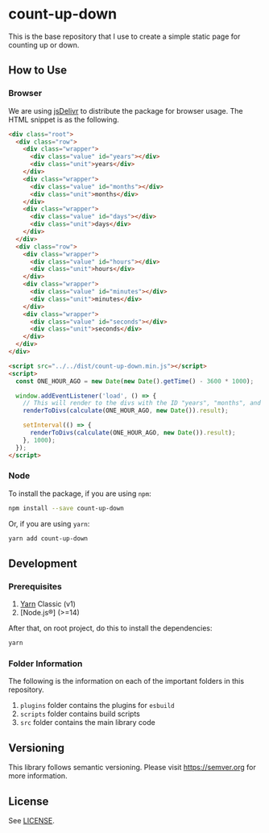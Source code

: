 # count-up-down

This is the base repository that I use to create a simple static page for counting up or down.

## How to Use

### Browser

We are using [jsDelivr](https://www.jsdelivr.com/) to distribute the package for browser usage. The HTML snippet is as the following.

```html
<div class="root">
  <div class="row">
    <div class="wrapper">
      <div class="value" id="years"></div>
      <div class="unit">years</div>
    </div>
    <div class="wrapper">
      <div class="value" id="months"></div>
      <div class="unit">months</div>
    </div>
    <div class="wrapper">
      <div class="value" id="days"></div>
      <div class="unit">days</div>
    </div>
  </div>
  <div class="row">
    <div class="wrapper">
      <div class="value" id="hours"></div>
      <div class="unit">hours</div>
    </div>
    <div class="wrapper">
      <div class="value" id="minutes"></div>
      <div class="unit">minutes</div>
    </div>
    <div class="wrapper">
      <div class="value" id="seconds"></div>
      <div class="unit">seconds</div>
    </div>
  </div>
</div>

<script src="../../dist/count-up-down.min.js"></script>
<script>
  const ONE_HOUR_AGO = new Date(new Date().getTime() - 3600 * 1000);

  window.addEventListener('load', () => {
    // This will render to the divs with the ID "years", "months", and so on.
    renderToDivs(calculate(ONE_HOUR_AGO, new Date()).result);

    setInterval(() => {
      renderToDivs(calculate(ONE_HOUR_AGO, new Date()).result);
    }, 1000);
  });
</script>
```

### Node

To install the package, if you are using `npm`:

```bash
npm install --save count-up-down
```

Or, if you are using `yarn`:

```bash
yarn add count-up-down
```

## Development

### Prerequisites

1. [Yarn](https://yarnpkg.com/) Classic (v1)
2. [Node.js®] (>=14)

After that, on root project, do this to install the dependencies:

```bash
yarn
```

### Folder Information

The following is the information on each of the important folders in this repository.

1. `plugins` folder contains the plugins for `esbuild`
2. `scripts` folder contains build scripts
3. `src` folder contains the main library code

## Versioning

This library follows semantic versioning. Please visit https://semver.org for more information.

## License

See [LICENSE](./LICENSE).
